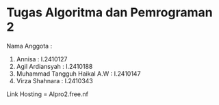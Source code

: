 # Tugas Algoritma dan Pemrograman 2 

Nama Anggota :
1. Annisa                      : I.2410127
2. Agil Ardiansyah             : I.2410188
3. Muhammad Tangguh Haikal A.W : I.2410147
4. Virza Shahnara              : I.2410343


Link Hosting = Alpro2.free.nf
